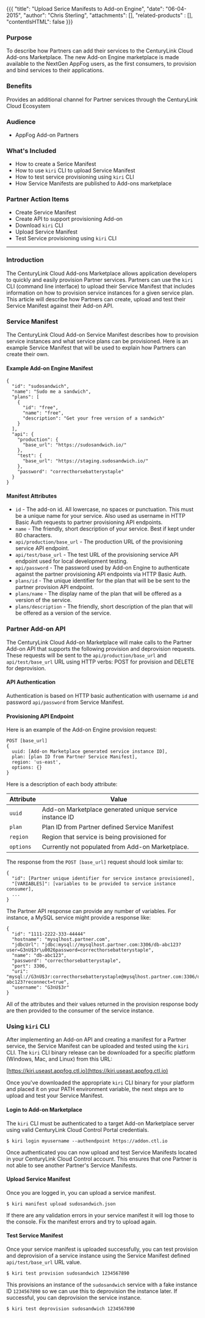 {{{
  "title": "Upload Serice Manifests to Add-on Engine",
  "date": "06-04-2015",
  "author": "Chris Sterling",
  "attachments": [],
  "related-products" : [],
  "contentIsHTML": false
}}}

### Purpose

To describe how Partners can add their services to the CenturyLink Cloud Add-ons Marketplace. The new Add-on Engine marketplace is made available to the NextGen AppFog users, as the first consumers, to provision and bind services to their applications.

### Benefits

Provides an additional channel for Partner services through the CenturyLink Cloud Ecosystem

### Audience

- AppFog Add-on Partners
 
### What's Included

- How to create a Serice Manifest
- How to use `kiri` CLI to upload Service Manifest
- How to test service provisioning using `kiri` CLI
- How Service Manifests are published to Add-ons marketplace

### Partner Action Items

- Create Service Manifest
- Create API to support provisioning Add-on
- Download `kiri` CLI
- Upload Service Manifest
- Test Service provisioning using `kiri` CLI

---

### Introduction

The CenturyLink Cloud Add-ons Marketplace allows application developers to quickly and easily provision Partner services. Partners can use the `kiri` CLI (command line interface) to upload their Service Manifest that includes information on how to provision service instances for a given service plan. This article will describe how Partners can create, upload and test their Service Manifest against their Add-on API.

### Service Manifest

The CenturyLink Cloud Add-on Service Manifest describes how to provision service instances and what service plans can be provisioned. Here is an example Service Manifest that will be used to explain how Partners can create their own.

#### Example Add-on Engine Manifest

```
{
  "id": "sudosandwich",
  "name": "Sudo me a sandwich",
  "plans": [
    {
      "id": "free",
      "name": "free",
      "description": "Get your free version of a sandwich"
    }
  ],
  "api": {
    "production": {
      "base_url": "https://sudosandwich.io/"
    },
    "test": {
      "base_url": "https://staging.sudosandwich.io/"
    },
    "password": "correcthorsebatterystaple"
  }
}
```

#### Manifest Attributes

- `id` - The add-on id. All lowercase, no spaces or punctuation. This must be a unique name for your service. Also used as username in HTTP Basic Auth requests to partner provisioning API endpoints.
- `name` - The friendly, short description of your service. Best if kept under 80 characters.
- `api/production/base_url` - The production URL of the provisioning service API endpoint.
- `api/test/base_url` - The test URL of the provisioning service API endpoint used for local development testing.
- `api/password` - The password used by Add-on Engine to authenticate against the partner provisioning API endpoints via HTTP Basic Auth.
- `plans/id` - The unique identifier for the plan that will be be sent to the partner provision API endpoint.
- `plans/name` - The display name of the plan that will be offered as a version of the service.
- `plans/description` - The friendly, short description of the plan that will be offered as a version of the service.

### Partner Add-on API

The CenturyLink Cloud Add-on Marketplace will make calls to the Partner Add-on API that supports the following provision and deprovision requests. These requests will be sent to the `api/production/base_url` and `api/test/base_url` URL using HTTP verbs: POST for provision and DELETE for deprovision.

#### API Authentication

Authentication is based on HTTP basic authentication with username `id` and password `api/password` from Service Manifest.

#### Provisioning API Endpoint

Here is an example of the Add-on Engine provision request:

```
POST [base_url]
{
  uuid: [Add-on Marketplace generated service instance ID],
  plan: [plan ID from Partner Service Manifest],
  region: 'us-east',
  options: {}
}
```

Here is a description of each body attribute:

| Attribute | Value                                                   |
| --------- | -----------------                                       |
| `uuid`    | Add-on Marketplace generated unique service instance ID |
| `plan`    | Plan ID from Partner defined Service Manifest           |
| `region`  | Region that service is being provisioned for            |
| `options` | Currently not populated from Add-on Marketplace.        |

The response from the `POST [base_url]` request should look similar to:

```
{
  "id": [Partner unique identifier for service instance provisioned],
  "[VARIABLES]": [variables to be provided to service instance consumer],
  ...
}
```

The Partner API response can provide any number of variables. For instance, a MySQL service might provide a response like:

```
{
  "id": "1111-2222-333-44444"
  "hostname": "mysqlhost.partner.com",
  "jdbcUrl": "jdbc:mysql://mysqlhost.partner.com:3306/db-abc123?user=G3nU$3r\u0026password=correcthorsebatterystaple",
  "name": "db-abc123",
  "password": "correcthorsebatterystaple",
  "port": 3306,
  "uri": "mysql://G3nU$3r:correcthorsebatterystaple@mysqlhost.partner.com:3306/db-abc123?reconnect=true",
  "username": "G3nU$3r"
}
```

All of the attributes and their values returned in the provision response body are then provided to the consumer of the service instance.

### Using `kiri` CLI

After implementing an Add-on API and creating a manifest for a Partner service, the Service Manifest can be uploaded and tested using the `kiri` CLI. The `kiri` CLI binary release can be downloaded for a specific platform (Windows, Mac, and Linux) from this URL:

[https://kiri.useast.appfog.ctl.io](https://kiri.useast.appfog.ctl.io)

Once you've downloaded the appropriate `kiri` CLI binary for your platform and placed it on your PATH environment variable, the next steps are to upload and test your Service Manifest.

#### Login to Add-on Marketplace

The `kiri` CLI must be authenticated to a target Add-on Marketplace server using valid CenturyLink Cloud Control Portal credentials.

```
$ kiri login myusername --authendpoint https://addon.ctl.io
```

Once authenticated you can now upload and test Service Manifests located in your CenturyLink Cloud Control account. This ensures that one Partner is not able to see another Partner's Service Manifests.

#### Upload Service Manifest

Once you are logged in, you can upload a service manifest.

```
$ kiri manifest upload sudosandwich.json
```

If there are any validation errors in your service manifest it will log those to the console. Fix the manifest errors and try to upload again.

#### Test Service Manifest

Once your service manifest is uploaded successfully, you can test provision and deprovision of a service instance using the Service Manifest defined `api/test/base_url` URL value.

```
$ kiri test provision sudosandwich 1234567890
```

This provisions an instance of the `sudosandwich` service with a fake instance ID `1234567890` so we can use this to deprovision the instance later. If successful, you can deprovision the service instance.

```
$ kiri test deprovision sudosandwich 1234567890
```
